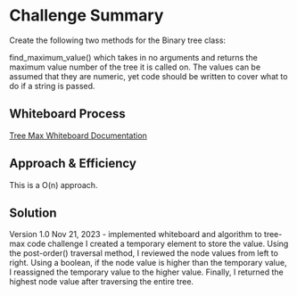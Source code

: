 # Challenge Summary
Create the following two methods for the Binary tree class:

find_maximum_value() which takes in no arguments and returns the maximum value number of the tree it is called on.  The values can be assumed that they are numeric, yet code should be written to cover what to do if a string is passed.

## Whiteboard Process
[Tree Max Whiteboard Documentation](/docs/tree_max/tree_max.png)

## Approach & Efficiency
This is a O(n) approach.

## Solution
Version 1.0 Nov 21, 2023 - implemented whiteboard and algorithm to tree-max code challenge
I created a temporary element to store the value. Using the post-order() traversal method, I reviewed the node values from left to right. Using a boolean, if the node value is higher than the temporary value, I reassigned the temporary value to the higher value. Finally, I returned the highest node value after traversing the entire tree.

